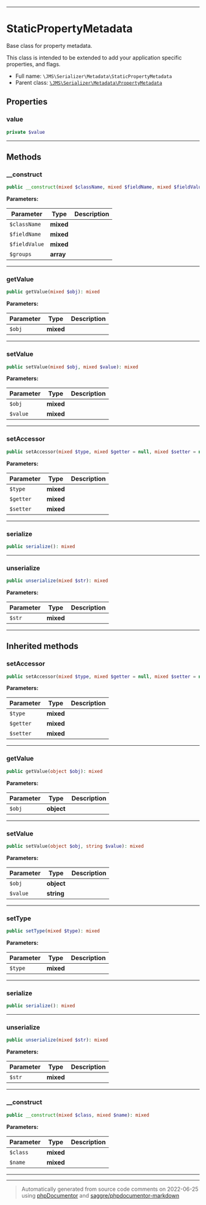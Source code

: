 ***

# StaticPropertyMetadata

Base class for property metadata.

This class is intended to be extended to add your application specific
properties, and flags.

* Full name: `\JMS\Serializer\Metadata\StaticPropertyMetadata`
* Parent class: [`\JMS\Serializer\Metadata\PropertyMetadata`](./PropertyMetadata.md)



## Properties


### value



```php
private $value
```






***

## Methods


### __construct



```php
public __construct(mixed $className, mixed $fieldName, mixed $fieldValue, array $groups = array()): mixed
```








**Parameters:**

| Parameter | Type | Description |
|-----------|------|-------------|
| `$className` | **mixed** |  |
| `$fieldName` | **mixed** |  |
| `$fieldValue` | **mixed** |  |
| `$groups` | **array** |  |




***

### getValue



```php
public getValue(mixed $obj): mixed
```








**Parameters:**

| Parameter | Type | Description |
|-----------|------|-------------|
| `$obj` | **mixed** |  |




***

### setValue



```php
public setValue(mixed $obj, mixed $value): mixed
```








**Parameters:**

| Parameter | Type | Description |
|-----------|------|-------------|
| `$obj` | **mixed** |  |
| `$value` | **mixed** |  |




***

### setAccessor



```php
public setAccessor(mixed $type, mixed $getter = null, mixed $setter = null): mixed
```








**Parameters:**

| Parameter | Type | Description |
|-----------|------|-------------|
| `$type` | **mixed** |  |
| `$getter` | **mixed** |  |
| `$setter` | **mixed** |  |




***

### serialize



```php
public serialize(): mixed
```











***

### unserialize



```php
public unserialize(mixed $str): mixed
```








**Parameters:**

| Parameter | Type | Description |
|-----------|------|-------------|
| `$str` | **mixed** |  |




***


## Inherited methods


### setAccessor



```php
public setAccessor(mixed $type, mixed $getter = null, mixed $setter = null): mixed
```








**Parameters:**

| Parameter | Type | Description |
|-----------|------|-------------|
| `$type` | **mixed** |  |
| `$getter` | **mixed** |  |
| `$setter` | **mixed** |  |




***

### getValue



```php
public getValue(object $obj): mixed
```








**Parameters:**

| Parameter | Type | Description |
|-----------|------|-------------|
| `$obj` | **object** |  |




***

### setValue



```php
public setValue(object $obj, string $value): mixed
```








**Parameters:**

| Parameter | Type | Description |
|-----------|------|-------------|
| `$obj` | **object** |  |
| `$value` | **string** |  |




***

### setType



```php
public setType(mixed $type): mixed
```








**Parameters:**

| Parameter | Type | Description |
|-----------|------|-------------|
| `$type` | **mixed** |  |




***

### serialize



```php
public serialize(): mixed
```











***

### unserialize



```php
public unserialize(mixed $str): mixed
```








**Parameters:**

| Parameter | Type | Description |
|-----------|------|-------------|
| `$str` | **mixed** |  |




***

### __construct



```php
public __construct(mixed $class, mixed $name): mixed
```








**Parameters:**

| Parameter | Type | Description |
|-----------|------|-------------|
| `$class` | **mixed** |  |
| `$name` | **mixed** |  |




***


***
> Automatically generated from source code comments on 2022-06-25 using [phpDocumentor](http://www.phpdoc.org/) and [saggre/phpdocumentor-markdown](https://github.com/Saggre/phpDocumentor-markdown)
